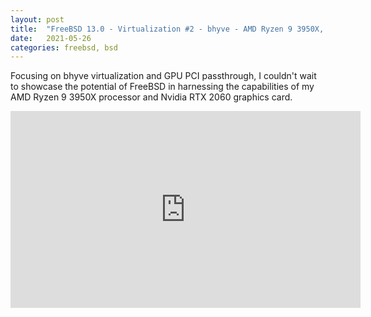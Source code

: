 ```yaml
---
layout: post
title:  "FreeBSD 13.0 - Virtualization #2 - bhyve - AMD Ryzen 9 3950X, Nvidia RTX 2060"
date:   2021-05-26
categories: freebsd, bsd
---
```


Focusing on bhyve virtualization and GPU PCI passthrough, I couldn't wait to showcase the potential of FreeBSD in harnessing the capabilities of my AMD Ryzen 9 3950X processor and Nvidia RTX 2060 graphics card.

<iframe width="560" height="315" src="https://www.youtube.com/embed/Y1FuxpahDrM" title="YouTube video player" frameborder="0" allow="accelerometer; autoplay; clipboard-write; encrypted-media; gyroscope; picture-in-picture; web-share" allowfullscreen></iframe>
